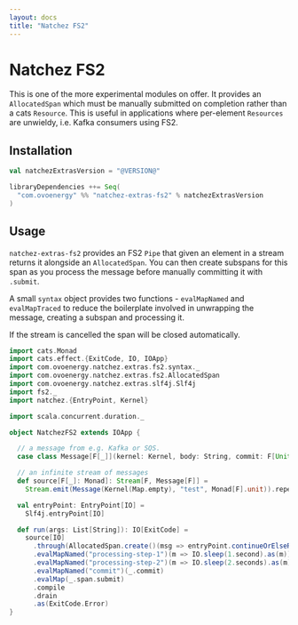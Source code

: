 ```yaml
---
layout: docs
title: "Natchez FS2"
---
```


# Natchez FS2

This is one of the more experimental modules on offer. It provides an `AllocatedSpan` which must be manually
submitted on completion rather than a cats `Resource`. This is useful in applications where per-element `Resources` are unwieldy,
i.e. Kafka consumers using FS2. 


## Installation

```scala
val natchezExtrasVersion = "@VERSION@"

libraryDependencies ++= Seq(
  "com.ovoenergy" %% "natchez-extras-fs2" % natchezExtrasVersion
)
```

## Usage

`natchez-extras-fs2` provides an FS2 `Pipe` that given an element in a stream returns it alongside an `AllocatedSpan`.
You can then create subspans for this span as you process the message before manually committing it with `.submit`.

A small `syntax` object provides two functions - `evalMapNamed` and `evalMapTraced` to reduce the boilerplate involved
in unwrapping the message, creating a subspan and processing it.

If the stream is cancelled the span will be closed automatically.

```scala mdoc
import cats.Monad
import cats.effect.{ExitCode, IO, IOApp}
import com.ovoenergy.natchez.extras.fs2.syntax._
import com.ovoenergy.natchez.extras.fs2.AllocatedSpan
import com.ovoenergy.natchez.extras.slf4j.Slf4j
import fs2._
import natchez.{EntryPoint, Kernel}

import scala.concurrent.duration._

object NatchezFS2 extends IOApp {

  // a message from e.g. Kafka or SQS.
  case class Message[F[_]](kernel: Kernel, body: String, commit: F[Unit])

  // an infinite stream of messages
  def source[F[_]: Monad]: Stream[F, Message[F]] =
    Stream.emit(Message(Kernel(Map.empty), "test", Monad[F].unit)).repeat

  val entryPoint: EntryPoint[IO] =
    Slf4j.entryPoint[IO]

  def run(args: List[String]): IO[ExitCode] =
    source[IO]
      .through(AllocatedSpan.create()(msg => entryPoint.continueOrElseRoot("consume", msg.kernel)))
      .evalMapNamed("processing-step-1")(m => IO.sleep(1.second).as(m))
      .evalMapNamed("processing-step-2")(m => IO.sleep(2.seconds).as(m))
      .evalMapNamed("commit")(_.commit)
      .evalMap(_.span.submit)
      .compile
      .drain
      .as(ExitCode.Error)
}
```
